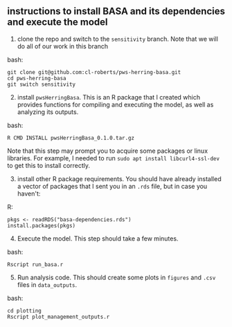 ## instructions to install BASA and its dependencies and execute the model

1. clone the repo and switch to the `sensitivity` branch. Note that we will do all of our work in this branch

bash:

```
git clone git@github.com:cl-roberts/pws-herring-basa.git
cd pws-herring-basa
git switch sensitivity
```

2. install `pwsHerringBasa`. This is an R package that I created which provides functions for compiling and executing the model, as well as analyzing its outputs.


bash:

```
R CMD INSTALL pwsHerringBasa_0.1.0.tar.gz
```

Note that this step may prompt you to acquire some packages or linux libraries. For example, I needed to run `sudo apt install libcurl4-ssl-dev` to get this to install correctly. 

3. install other R package requirements. You should have already installed a vector of packages that I sent you in an `.rds` file, but in case you haven't:

R:

```
pkgs <- readRDS("basa-dependencies.rds")
install.packages(pkgs)
```

4. Execute the model. This step should take a few minutes.

bash:

```
Rscript run_basa.r
```


5. Run analysis code. This should create some plots in `figures` and `.csv` files in `data_outputs`.

bash:

```
cd plotting
Rscript plot_management_outputs.r
```
